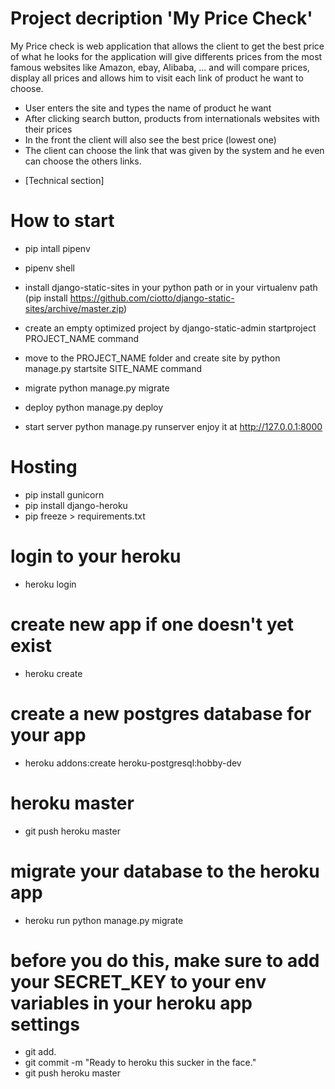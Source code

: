 # Project decription 'My Price Check'

My Price check is web application that allows the client to get the best price of what he looks for
the application will give differents prices from the most famous websites like Amazon, ebay, Alibaba, ...
and will compare prices, display all prices and allows him to visit each link of product he want to choose.
- User enters the site and types the name of product he want
- After clicking search button, products from internationals websites with their prices
- In the front the client will also see the best price (lowest one)
- The client can choose the link that was given by the system and he even can choose the others links.

* [Technical section]

# How to start

- pip intall pipenv
- pipenv shell

- install django-static-sites in your python path or in your virtualenv path (pip install https://github.com/ciotto/django-static-sites/archive/master.zip)
- create an empty optimized project by django-static-admin startproject PROJECT_NAME command
- move to the PROJECT_NAME folder and create site by python manage.py startsite SITE_NAME command
- migrate python manage.py migrate
- deploy python manage.py deploy
- start server python manage.py runserver
enjoy it at http://127.0.0.1:8000

# Hosting
- pip install gunicorn
- pip install django-heroku
- pip freeze > requirements.txt
# login to your heroku
- heroku login
# create new app if one doesn't yet exist
- heroku create
# create a new postgres database for your app 
- heroku addons:create heroku-postgresql:hobby-dev
# heroku master
- git push heroku master
# migrate your database to the heroku app
- heroku run python manage.py migrate
# before you do this, make sure to add your SECRET_KEY to your env variables in your heroku app settings
- git add.
- git commit -m "Ready to heroku this sucker in the face."
- git push heroku master
